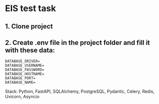 # EIS test task

## 1. Clone project

## 2. Create .env file in the project folder and fill it with these data:

```
DATABASE_DRIVER=
DATABASE_USERNAME=
DATABASE_PASSWORD=
DATABASE_HOSTNAME=
DATABASE_PORT=
DATABASE_NAME=
```

Stack: Python, FastAPI, SQLAlchemy, PostgreSQL, Pydantic, Celery, Redis, Uvicorn, Asyncio
